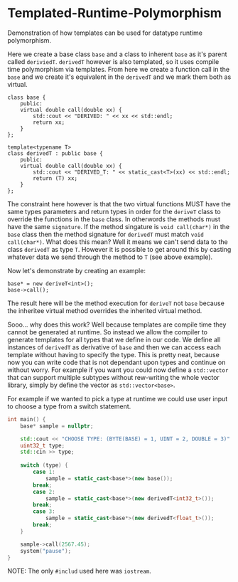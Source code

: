 # Templated-Runtime-Polymorphism
Demonstration of how templates can be used for datatype runtime polymorphism.

Here we create a base class `base` and a class to inherent `base` as it's parent called `deriviedT`. `derivedT` however is also templated, so it uses compile time polymorphism via templates. From here we create a function call in the `base` and we create it's equivalent in the `derivedT` and we mark them both as virtual.

    class base {
        public:
        virtual double call(double xx) {
            std::cout << "DERIVED: " << xx << std::endl;
            return xx;
        }
    };

    template<typename T>
    class derivedT : public base {
        public:
        virtual double call(double xx) {
            std::cout << "DERIVED_T: " << static_cast<T>(xx) << std::endl;
            return (T) xx;
        }
    };

The constraint here however is that the two virtual functions MUST have the same types parameters and return types in order for the `deriveT` class to override the functions in the `base` class. In otherwords the methods must have the same `signature`. If the method singature is `void call(char*)` in the `base` class then the method signature for `derivedT` must match `void call(char*)`. What does this mean? Well it means we can't send data to the class `derivedT` as type `T`. However it is possible to get around this by casting whatever data we send through the method to `T` (see above example).

Now let's demonstrate by creating an example:
```C+++
base* = new deriveT<int>();
base->call();
```
The result here will be the method execution for `deriveT` not `base` because the inheritee virtual method overrides the inherited virtual method.

Sooo... why does this work? Well because templates are compile time they cannot be generated at runtime. So instead we allow the compiler to generate templates for all types that we define in our code. We define all instances of `derivedT` as derivative of `base` and then we can access each template without having to specify the type. This is pretty neat, because now you can write code that is not dependant upon types and continue on without worry. For example if you want you could now define a `std::vector` that can support multiple subtypes without rew-writing the whole vector library, simply by define the vector as `std::vector<base>`.

For example if we wanted to pick a type at runtime we could use user input to choose a type from a switch statement.
```C++
int main() {
    base* sample = nullptr;

    std::cout << "CHOOSE TYPE: (BYTE(BASE) = 1, UINT = 2, DOUBLE = 3)" << std::endl;
    uint32_t type;
    std::cin >> type;
    
    switch (type) {
        case 1:
            sample = static_cast<base*>(new base());
        break;
        case 2:
            sample = static_cast<base*>(new derivedT<int32_t>());
        break;
        case 3:
            sample = static_cast<base*>(new derivedT<float_t>());
        break;
    }

    sample->call(2567.45);
    system("pause");
}
```

NOTE: The only `#includ` used here was `iostream`.

